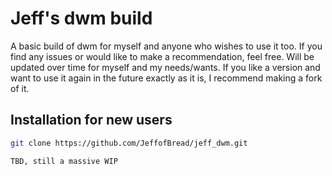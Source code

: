 # Jeff's dwm build

A basic build of dwm for myself and anyone who wishes to use it too. If you find any issues or would like to make a recommendation, feel free. Will be updated over time for myself and my needs/wants. If you like a version and want to use it again in the future exactly as it is, I recommend making a fork of it. 

## Installation for new users

```bash
git clone https://github.com/JeffofBread/jeff_dwm.git

TBD, still a massive WIP
```
